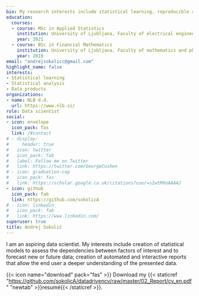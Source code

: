 ```yaml
---
bio: My research interests include statistical learning, reproducible analysis and creation of data products such as dashboards and automated interactive reports.
education:
  courses:
  - course: MSc in Applied Statistics
    institution: University of Ljubljana, Faculty of electrical engineering
    year: 2021
  - course: BSc in Financial Mathematics
    institution: University of Ljubljana, Faculty of mathematics and physics
    year: 2019
email: "andrejsokolicc@gmail.com"
highlight_name: false
interests:
- Statistical learning
- Statistical analysis
- Data products
organizations:
- name: NLB d.d.
  url: https://www.nlb.si/
role: Data scientist
social:
- icon: envelope
  icon_pack: fas
  link: /#contact
# - display:
#     header: true
#   icon: twitter
#   icon_pack: fab
#   label: Follow me on Twitter
#   link: https://twitter.com/GeorgeCushen
# - icon: graduation-cap
#   icon_pack: fas
#   link: https://scholar.google.co.uk/citations?user=sIwtMXoAAAAJ
- icon: github
  icon_pack: fab
  link: https://github.com/sokolicA
# - icon: linkedin
#   icon_pack: fab
#   link: https://www.linkedin.com/
superuser: true
title: Andrej Sokolič
---
```


I am an aspiring data scientist. My interests include creation of statistical models to assess the dependencies between factors of interest and to forecast new or future data;
creation of automated and interactive reports that allow the end user a deeper
understanding of the presented data.


{{< icon name="download" pack="fas" >}} Download my {{< staticref "https://github.com/sokolicA/datadrivencv/raw/master/02_Report/cv_en.pdf" "newtab" >}}resumé{{< /staticref >}}.
